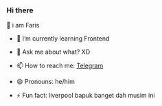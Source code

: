 ### Hi there 

👋 i am Faris

<!--
**FARIS137/FARIS137** is a ✨ _special_ ✨ repository because its `README.md` (this file) appears on your GitHub profile.

Here are some ideas to get you started:
- 👯 I’m looking to collaborate on ...
- 🤔 I’m looking for help with someone 
- 🔭 I’m currently working on ...-->
- 🌱 I’m currently learning Frontend

- 💬 Ask me about what? XD
- 📫 How to reach me: <a href ="https://t.me/goodfirls">Telegram </a>
- 😄 Pronouns: he/him
- ⚡ Fun fact: liverpool bapuk banget dah musim ini



